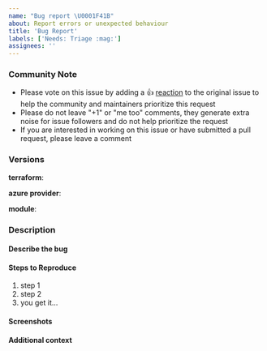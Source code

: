 ```yaml
---
name: "Bug report \U0001F41B"
about: Report errors or unexpected behaviour
title: 'Bug Report'
labels: ['Needs: Triage :mag:']
assignees: ''
---
```


### Community Note

<!--- Please keep this note for the community --->

- Please vote on this issue by adding a 👍 [reaction](https://blog.github.com/2016-03-10-add-reactions-to-pull-requests-issues-and-comments/) to the original issue to help the community and maintainers prioritize this request
- Please do not leave "+1" or "me too" comments, they generate extra noise for issue followers and do not help prioritize the request
- If you are interested in working on this issue or have submitted a pull request, please leave a comment

<!--- Thank you for keeping this note for the community --->

### Versions

<!-- Please tell us the versions of terraform, azure provider and this module you are using, to help us replicate the issue. -->

**terraform**:

**azure provider**:

**module**:

### Description

#### Describe the bug

<!-- A clear and concise description of what the bug is. -->

#### Steps to Reproduce

<!-- Please provide detailed steps for reproducing the issue. -->

1. step 1
2. step 2
3. you get it...

#### Screenshots

<!-- If applicable, add screenshots to help explain your problem. -->

#### Additional context

<!-- Add any other context about the problem here. -->
